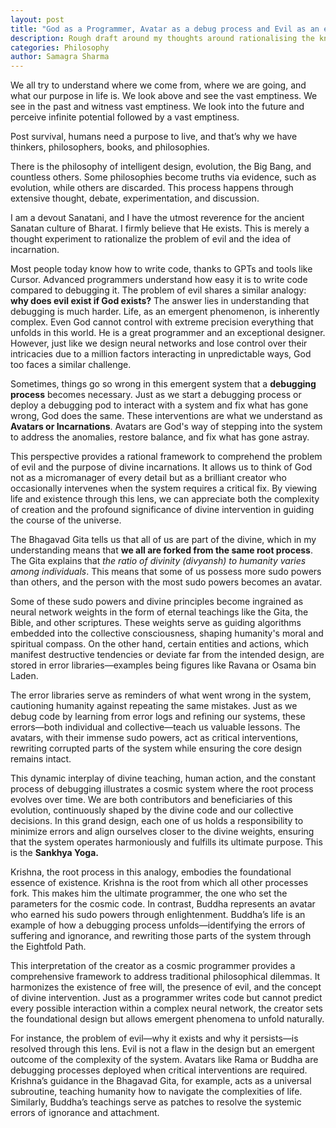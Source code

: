 ```yaml
---
layout: post
title: "God as a Programmer, Avatar as a debug process and Evil as an emergent phenomenon"
description: Rough draft around my thoughts around rationalising the knowledge of Sanatan Dharma
categories: Philosophy
author: Samagra Sharma
---
```


We all try to understand where we come from, where we are going, and what our purpose in life is. We look above
and see the vast emptiness. We see in the past and witness vast emptiness. We look into the future and perceive
infinite potential followed by a vast emptiness.

Post survival, humans need a purpose to live, and that’s why we have thinkers, philosophers, books, and philosophies.

There is the philosophy of intelligent design, evolution, the Big Bang, and countless others. Some philosophies become
truths via evidence, such as evolution, while others are discarded. This process happens through extensive thought, debate,
experimentation, and discussion.

I am a devout Sanatani, and I have the utmost reverence for the ancient Sanatan culture of Bharat. I firmly believe that He exists. This
is merely a thought experiment to rationalize the problem of evil and the idea of incarnation.

Most people today know how to write code, thanks to GPTs and tools like Cursor. Advanced programmers understand how easy it is to write
code compared to debugging it. The problem of evil shares a similar analogy: **why does evil exist if God exists?** The answer lies in
understanding that debugging is much harder. Life, as an emergent phenomenon, is inherently complex. Even God cannot control with extreme
precision everything that unfolds in this world. He is a great programmer and an exceptional designer. However, just like we design neural
networks and lose control over their intricacies due to a million factors interacting in unpredictable ways, God too faces a similar
challenge.

Sometimes, things go so wrong in this emergent system that a **debugging process** becomes necessary. Just as we start a debugging
process or deploy a debugging pod to interact with a system and fix what has gone wrong, God does the same. These interventions
are what we understand as **Avatars or Incarnations**. Avatars are God's way of stepping into the system to address the anomalies,
restore balance, and fix what has gone astray.

This perspective provides a rational framework to comprehend the problem of evil and the purpose of divine incarnations. It allows us
to think of God not as a micromanager of every detail but as a brilliant creator who occasionally intervenes when the system
requires a critical fix. By viewing life and existence through this lens, we can appreciate both the complexity of creation and the
profound significance of divine intervention in guiding the course of the universe.

The Bhagavad Gita tells us that all of us are part of the divine, which in my understanding means that **we all are forked
from the same root process**. The Gita explains that _the ratio of divinity (divyansh) to humanity varies among individuals_. This
means that some of us possess more sudo powers than others, and the person with the most sudo powers becomes an avatar.

Some of these sudo powers and divine principles become ingrained as neural network weights in the form of eternal teachings like 
the Gita, the Bible, and other scriptures. These weights serve as guiding algorithms embedded into the collective consciousness,
shaping humanity's moral and spiritual compass. On the other hand, certain entities and actions, which manifest destructive
tendencies or deviate far from the intended design, are stored in error libraries—examples being figures like Ravana or Osama bin Laden.

The error libraries serve as reminders of what went wrong in the system, cautioning humanity against repeating the same mistakes. Just
as we debug code by learning from error logs and refining our systems, these errors—both individual and collective—teach us valuable
lessons. The avatars, with their immense sudo powers, act as critical interventions, rewriting corrupted parts of the system while
ensuring the core design remains intact.

This dynamic interplay of divine teaching, human action, and the constant process of debugging illustrates a cosmic system where
the root process evolves over time. We are both contributors and beneficiaries of this evolution, continuously shaped by the divine
code and our collective decisions. In this grand design, each one of us holds a responsibility to minimize errors and align 
ourselves closer to the divine weights, ensuring that the system operates harmoniously and fulfills its ultimate purpose. This is the 
**Sankhya Yoga.**

Krishna, the root process in this analogy, embodies the foundational essence of existence. Krishna is the root from which all other processes
fork. This makes him the ultimate programmer, the one who set the parameters for the cosmic code. In contrast,
Buddha represents an avatar who earned his sudo powers through enlightenment. Buddha’s life is an example of how a debugging process
unfolds—identifying the errors of suffering and ignorance, and rewriting those parts of the system through the Eightfold Path.

This interpretation of the creator as a cosmic programmer provides a comprehensive framework to address
traditional philosophical dilemmas. It harmonizes the existence of free will, the presence of evil, and the concept
of divine intervention. Just as a programmer writes code but cannot predict every possible interaction within
a complex neural network, the creator sets the foundational design but allows emergent phenomena to unfold naturally.

For instance, the problem of evil—why it exists and why it persists—is resolved through this lens. Evil
is not a flaw in the design but an emergent outcome of the complexity of the system. Avatars like Rama or
Buddha are debugging processes deployed when critical interventions are required. Krishna’s guidance in
the Bhagavad Gita, for example, acts as a universal subroutine, teaching humanity how to navigate
the complexities of life. Similarly, Buddha’s teachings serve as patches to resolve the systemic errors
of ignorance and attachment.
